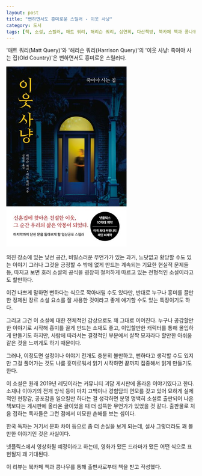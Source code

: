 ```yaml
---
layout: post
title: "뻔하면서도 흥미로운 스릴러 - 이웃 사냥"
category: 도서
tags: [책, 소설, 스릴러, 매트 쿼리, 해리슨 쿼리, 심연희, 다산책방, 북카페 책과 콩나무, 서평]
---
```


'매트 쿼리(Matt Query)'와
'해리슨 쿼리(Harrison Query)'의
'이웃 사냥: 죽여야 사는 집(Old Country)'은
뻔하면서도 흥미로운 스릴러다.

![표지](/images/old-country-book-h480.jpg)

외진 장소에 있는 낯선 공간,
비밀스러운 무언가가 있는 과거,
느닷없고 황당할 수도 있는 이야기
그러나 그것을 긍정할 수 밖에 없게 만드는
계속되는 기묘한 현실적 문제들 등,
따지고 보면 호러 소설의 공식을 굉장히 철저하게 따르고 있는 전형적인 소설이라고도 할만하다.

이건 나쁘게 말하면 뻔하다는 식으로 깍아내릴 수도 있다만,
반대로 누구나 흥미를 끌만한 정제된 장르 소설 요소를 잘 사용한 것이라고 좋게 얘기할 수도 있는 특징이기도 하다.

그리고 그건 이 소설에 대한 전체적인 감상으로도 꽤 그대로 이어진다.
누구나 공감할만한 이야기로 시작해 흥미를 끌게 만드는 소재도 좋고,
이입할만한 캐릭터를 통해 몰입하게 만들기도 하지만,
사람에 따라서는 결정적인 부분에서 살짝 모자라다 할만한 아쉬움 같은 것을 느끼게도 하기 때문이다.

그러나, 이정도면 설정이나 이야기 전개도 충분히 볼만하고,
뻔하다고 생각할 수도 있지만
그걸 풀어가는 것도 나름 흥미로워서
읽기 시작하면 끝까지 집중해서 읽게 만들기도 한다.

이 소설은 원래 2019년 레딧이라는 커뮤니티 괴담 게시판에 올라온 이야기였다고 한다.
소재나 이야기의 전개 방식 등이
마치 고백이나 경험담의 면모를 갖고 있어
묘하게 실제적인 현장감, 공포감을 일으킬만 하다는 걸 생각하면
분명 명백히 소설로 출판되어 나온 책보다는
게시판에 올라온 글이었을 때 더 섬뜩한 무언가가 있었을 것 같다.
출판물로 처음 접하는 독자들은 그런 점에서 미묘한 손해를 보는 셈이다.

한국 독자는 거기서 문화 차이 등으로 좀 더 손실을 보게 되는데,
설사 그렇더라도 꽤 볼만한 이야기인 것은 사실이다.

넷플릭스에서 영상화될 예정이라고 하는데,
영화가 됐든 드라마가 됐든 어떤 식으로 표현될지 꽤 기대된다.



<div class="im im-info">
이 리뷰는 북카페 책과 콩나무를 통해 출판사로부터 책을 받고 작성했다.
</div>
